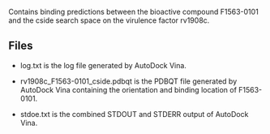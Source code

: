 Contains binding predictions between the bioactive compound F1563-0101 and the cside search space on the virulence factor rv1908c.

## Files

- log.txt is the log file generated by AutoDock Vina.

- rv1908c_F1563-0101_cside.pdbqt is the PDBQT file generated by AutoDock Vina containing the orientation and binding location of F1563-0101.

- stdoe.txt is the combined STDOUT and STDERR output of AutoDock Vina.

